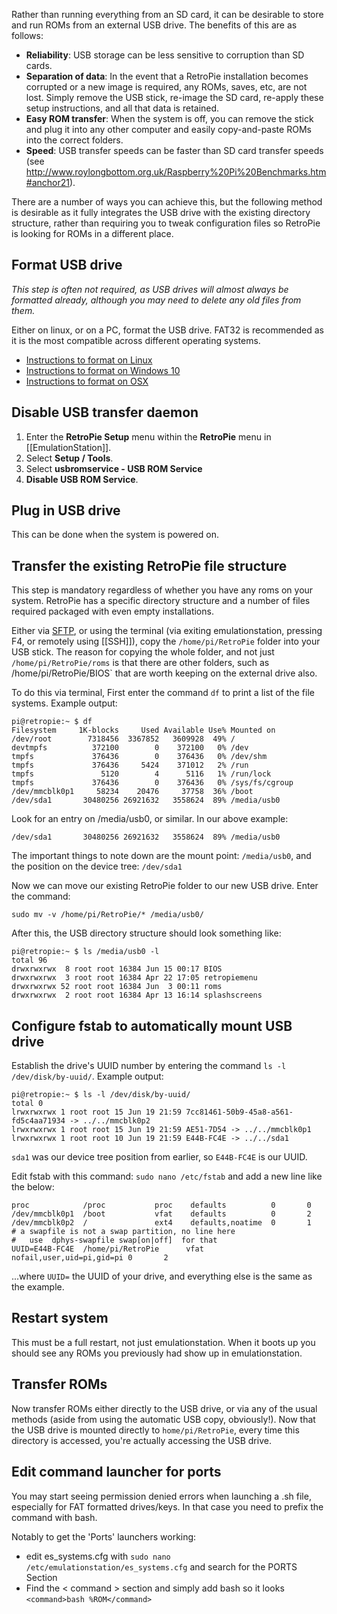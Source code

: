 Rather than running everything from an SD card, it can be desirable to store and run ROMs from an external USB drive. The benefits of this are as follows:
* **Reliability**: USB storage can be less sensitive to corruption than SD cards.
* **Separation of data**: In the event that a RetroPie installation becomes corrupted or a new image is required, any ROMs, saves, etc, are not lost. Simply remove the USB stick, re-image the SD card, re-apply these setup instructions, and all that data is retained.
* **Easy ROM transfer**: When the system is off, you can remove the stick and plug it into any other computer and easily copy-and-paste ROMs into the correct folders.
* **Speed**: USB transfer speeds can be faster than SD card transfer speeds (see http://www.roylongbottom.org.uk/Raspberry%20Pi%20Benchmarks.htm#anchor21).

There are a number of ways you can achieve this, but the following method is desirable as it fully integrates the USB drive with the existing directory structure, rather than requiring you to tweak configuration files so RetroPie is looking for ROMs in a different place.

## Format USB drive
_This step is often not required, as USB drives will almost always be formatted already, although you may need to delete any old files from them._

Either on linux, or on a PC, format the USB drive. FAT32 is recommended as it is the most compatible across different operating systems.
* [Instructions to format on Linux](https://ksearch.wordpress.com/2010/09/29/format-usb-in-linux/)
* [Instructions to format on Windows 10](http://answers.microsoft.com/en-us/windows/forum/windows_10-files/formatting-usb-drive-to-fat32-file-in-windows-10/5d50af44-9dc0-4024-bfec-2e095bb22caf)
* [Instructions to format on OSX](http://qsee.custhelp.com/app/answers/detail/a_id/2560/~/mac%3A-how-to-format-a-flash-drive-to-fat32-in-mac-os-x)

## Disable USB transfer daemon
1. Enter the **RetroPie Setup** menu within the **RetroPie** menu in [[EmulationStation]].
2. Select **Setup / Tools**.
3. Select **usbromservice - USB ROM Service**
4. **Disable USB ROM Service**.

## Plug in USB drive
This can be done when the system is powered on.

## Transfer the existing RetroPie file structure
This step is mandatory regardless of whether you have any roms on your system. RetroPie has a specific directory structure and a number of files required packaged with even empty installations.

Either via [SFTP](Transferring-Roms#sftp-needs-an-active-internet-connection), or using the terminal (via exiting emulationstation, pressing F4, or remotely using [[SSH]]), copy the `/home/pi/RetroPie` folder into your USB stick. The reason for copying the whole folder, and not just `/home/pi/RetroPie/roms` is that there are other folders, such as /home/pi/RetroPie/BIOS` that are worth keeping on the external drive also.

To do this via terminal, First enter the command `df` to print a list of the file systems. Example output:
```
pi@retropie:~ $ df
Filesystem     1K-blocks     Used Available Use% Mounted on
/dev/root        7318456  3367852   3609928  49% /
devtmpfs          372100        0    372100   0% /dev
tmpfs             376436        0    376436   0% /dev/shm
tmpfs             376436     5424    371012   2% /run
tmpfs               5120        4      5116   1% /run/lock
tmpfs             376436        0    376436   0% /sys/fs/cgroup
/dev/mmcblk0p1     58234    20476     37758  36% /boot
/dev/sda1       30480256 26921632   3558624  89% /media/usb0
```

Look for an entry on /media/usb0, or similar. In our above example:
```
/dev/sda1       30480256 26921632   3558624  89% /media/usb0
```

The important things to note down are the mount point: `/media/usb0`, and the position on the device tree: `/dev/sda1`

Now we can move our existing RetroPie folder to our new USB drive. Enter the command:
```
sudo mv -v /home/pi/RetroPie/* /media/usb0/
```

After this, the USB directory structure should look something like:
```
pi@retropie:~ $ ls /media/usb0 -l
total 96
drwxrwxrwx  8 root root 16384 Jun 15 00:17 BIOS
drwxrwxrwx  3 root root 16384 Apr 22 17:05 retropiemenu
drwxrwxrwx 52 root root 16384 Jun  3 00:11 roms
drwxrwxrwx  2 root root 16384 Apr 13 16:14 splashscreens
```

## Configure fstab to automatically mount USB drive
Establish the drive's UUID number by entering the command `ls -l /dev/disk/by-uuid/`. Example output:
```
pi@retropie:~ $ ls -l /dev/disk/by-uuid/
total 0
lrwxrwxrwx 1 root root 15 Jun 19 21:59 7cc81461-50b9-45a8-a561-fd5c4aa71934 -> ../../mmcblk0p2
lrwxrwxrwx 1 root root 15 Jun 19 21:59 AE51-7D54 -> ../../mmcblk0p1
lrwxrwxrwx 1 root root 10 Jun 19 21:59 E44B-FC4E -> ../../sda1
```
`sda1` was our device tree position from earlier, so `E44B-FC4E` is our UUID.

Edit fstab with this command: `sudo nano /etc/fstab` and add a new line like the below:
```
proc            /proc           proc    defaults          0       0
/dev/mmcblk0p1  /boot           vfat    defaults          0       2
/dev/mmcblk0p2  /               ext4    defaults,noatime  0       1
# a swapfile is not a swap partition, no line here
#   use  dphys-swapfile swap[on|off]  for that
UUID=E44B-FC4E  /home/pi/RetroPie      vfat    nofail,user,uid=pi,gid=pi 0       2
```
...where `UUID=` the UUID of your drive, and everything else is the same as the example.

## Restart system
This must be a full restart, not just emulationstation. When it boots up you should see any ROMs you previously had show up in emulationstation.

## Transfer ROMs
Now transfer ROMs either directly to the USB drive, or via any of the usual methods (aside from using the automatic USB copy, obviously!). Now that the USB drive is mounted directly to `home/pi/RetroPie`, every time this directory is accessed, you're actually accessing the USB drive.

## Edit command launcher for ports
You may start seeing permission denied errors when launching a .sh file, especially for FAT formatted drives/keys. In that case you need to prefix the command with bash.

Notably to get the 'Ports' launchers working:
 - edit es_systems.cfg with ```sudo nano /etc/emulationstation/es_systems.cfg``` and search for the PORTS Section
 - Find the < command > section and simply add bash so it looks ```<command>bash %ROM</command>```
